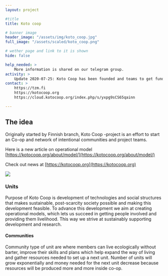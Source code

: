 ```yaml
---
layout: project

#title
title: Koto coop

# banner image
header_image: "/assets/img/koto_coop.jpg"
full_image: "/assets/scaled/koto_coop.png"

# wether page and link to it is shown
hide: false

help_needed: >
    More information is shared on our telegram group.
activity: >
    Update 2020-07-25: Koto Coop has been founded and teams to get funding has been created https://kotocoop.org/2020-07-18-funding-project-groups/
contact: >
    https://tzm.fi
    https://kotocoop.org
    https://cloud.kotocoop.org/index.php/s/yxpg9sCS65qainn

---
```


## The idea
Originally started by Finnish branch, Koto Coop -project is an effort to start an Co-op and network of intentional communities and project teams.

Here is a new article on operational model [https://kotocoop.org/about/model/](https://kotocoop.org/about/model/)

Check out news at [https://kotocoop.org](https://kotocoop.org)

<img src="https://kotocoop.org/uploads/2018/03/30/drawing.png" />

<!--more-->

### Units

Purpose of Koto Coop is development of technologies and social structures that makes sustainable, 
post-scarcity society possible and making this development feasible. 
To advance this development we aim at creating operational models, 
which lets us succeed in getting people involved and providing them livelihood. 
This way we strive at sustainably supporting development and research.

#### Communities
Community type of unit are where members can live ecologically without barter, 
improve their skills and plans which help expand the way of living and gather resources needed to set up a next unit. 
Number of units will grow exponentially and money needed for the next unit decrease 
because resources will be produced more and more inside co-op.

